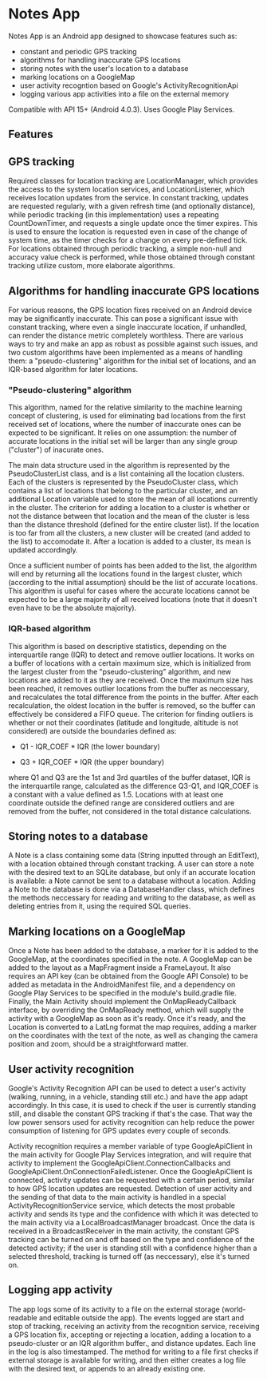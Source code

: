 # Notes App

Notes App is an Android app designed to showcase features such as:

* constant and periodic GPS tracking
* algorithms for handling inaccurate GPS locations
* storing notes with the user's location to a database 
* marking locations on a GoogleMap 
* user activity recogntion based on Google's ActivityRecognitionApi
* logging various app activities into a file on the external memory

Compatible with API 15+ (Android 4.0.3). Uses Google Play Services.

## Features

## GPS tracking

Required classes for location tracking are LocationManager, which provides the access to the system location services, and LocationListener, which receives location updates from the service. In constant tracking, updates are requested regularly, with a given refresh time (and optionally distance), while periodic tracking (in this implementation) uses a repeating CountDownTimer, and requests a single update once the timer expires. This is used to ensure the location is requested even in case of the change of system time, as the timer checks for a change on every pre-defined tick. For locations obtained through periodic tracking, a simple non-null and accuracy value check is performed, while those obtained through constant tracking utilize custom, more elaborate algorithms.

## Algorithms for handling inaccurate GPS locations

For various reasons, the GPS location fixes received on an Android device may be significantly inaccurate. This can pose a significant issue with constant tracking, where even a single inaccurate location, if unhandled, can render the distance metric completely worthless. There are various ways to try and make an app as robust as possible against such issues, and two custom algorithms have been implemented as a means of handling them: a "pseudo-clustering" algorithm for the initial set of locations, and an IQR-based algorithm for later locations.

### "Pseudo-clustering" algorithm

This algorithm, named for the relative similarity to the machine learning concept of clustering, is used for eliminating bad locations from the first received set of locations, where the number of inaccurate ones can be expected to be significant. It relies on one assumption: the number of accurate locations in the initial set will be larger than any single group ("cluster") of inacurate ones. 

The main data structure used in the algorithm is represented by the PseudoClusterList class, and is a list containing all the location clusters. Each of the clusters is represented by the PseudoCluster class, which contains a list of locations that belong to the particular cluster, and an additional Location variable used to store the mean of all locations currently in the cluster. The criterion for adding a location to a cluster is whether or not the distance between that location and the mean of the cluster is less than the distance threshold (defined for the entire cluster list). If the location is too far from all the clusters, a new cluster will be created (and added to the list) to accomodate it. After a location is added to a cluster, its mean is updated accordingly.

Once a sufficient number of points has been added to the list, the algorithm will end by returning all the locations found in the largest cluster, which (according to the initial assumption) should be the list of accurate locations. This algorithm is useful for cases where the accurate locations cannot be expected to be a large majority of all received locations (note that it doesn't even have to be the absolute majority).

### IQR-based algorithm

This algorithm is based on descriptive statistics, depending on the interquartile range (IQR) to detect and remove outlier locations. It works on a buffer of locations with a certain maximum size, which is initialized from the largest cluster from the "pseudo-clustering" algorithm, and new locations are added to it as they are received. Once the maximum size has been reached, it removes outlier locations from the buffer as neccessary, and recalculates the total difference from the points in the buffer. After each recalculation, the oldest location in the buffer is removed, so the buffer can effectively be considered a FIFO queue. The criterion for finding outliers is whether or not their coordinates (latitude and longitude, altitude is not considered) are outside the boundaries defined as:

* Q1 - IQR_COEF * IQR (the lower boundary)

* Q3 + IQR_COEF * IQR (the upper boundary)

where Q1 and Q3 are the 1st and 3rd quartiles of the buffer dataset, IQR is the interquartile range, calculated as the difference Q3-Q1, and IQR_COEF is a constant with a value defined as 1.5. Locations with at least one coordinate outside the defined range are considered outliers and are removed from the buffer, not considered in the total distance calculations.

## Storing notes to a database

A Note is a class containing some data (String inputted through an EditText), with a location obtained through constant tracking. A user can store a note with the desired text to an SQLite database, but only if an accurate location is available: a Note cannot be sent to a database without a location. Adding a Note to the database is done via a DatabaseHandler class, which defines the methods neccessary for reading and writing to the database, as well as deleting entries from it, using the required SQL queries.

## Marking locations on a GoogleMap

Once a Note has been added to the database, a marker for it is added to the GoogleMap, at the coordinates specified in the note. A GoogleMap can be added to the layout as a MapFragment inside a FrameLayout. It also requires an API key (can be obtained from the Google API Console) to be added as metadata in the AndroidManifest file, and a dependency on Google Play Services to be specified in the module's build.gradle file. Finally, the Main Activity should implement the OnMapReadyCallback interface, by overriding the OnMapReady method, which will supply the activity with a GoogleMap as soon as it's ready. Once it's ready, and the Location is converted to a LatLng format the map requires, adding a marker on the coordinates with the text of the note, as well as changing the camera position and zoom, should be a straightforward matter.

## User activity recognition

Google's Activity Recognition API can be used to detect a user's activity (walking, running, in a vehicle, standing still etc.) and have the app adapt accordingly. In this case, it is used to check if the user is currently standing still, and disable the constant GPS tracking if that's the case. That way the low power sensors used for activity recognition can help reduce the power consumption of listening for GPS updates every couple of seconds.

Activity recognition requires a member variable of type GoogleApiClient in the main activity for Google Play Services integration, and will require that activity to implement the GoogleApiClient.ConnectionCallbacks and GoogleApiClient.OnConnectionFailedListener. Once the GoogleApiClient is connected, activity updates can be requested with a certain period, similar to how GPS location updates are requested. Detection of user activity and the sending of that data to the main activity is handled in a special ActivityRecognitionService service, which detects the most probable activity and sends its type and the confidence with which it was detected to the main activity via a LocalBroadcastManager broadcast. Once the data is received in a BroadcastReceiver in the main activity, the constant GPS tracking can be turned on and off based on the type and confidence of the detected activity; if the user is standing still with a confidence higher than a selected threshold, tracking is turned off (as neccessary), else it's turned on.

## Logging app activity

The app logs some of its activity to a file on the external storage (world-readable and editable outside the app). The events logged are start and stop of tracking, receiving an activity from the recognition service, receiving a GPS location fix, accepting or rejecting a location, adding a location to a pseudo-cluster or an IQR algorithm buffer., and distance updates. Each line in the log is also timestamped. The method for writing to a file first checks if external storage is available for writing, and then either creates a log file with the desired text, or appends to an already existing one.
